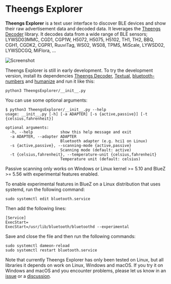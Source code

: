 # Theengs Explorer

**Theengs Explorer** is a text user interface to discover BLE devices and show their raw advertisement data and decoded data. It leverages the [Theengs Decoder](https://github.com/theengs/decoder) library. It decodes data from a wide range of BLE sensors; LYWSD03MMC, CGD1, CGP1W, H5072, H5075, H5102, TH1, TH2, BBQ, CGH1, CGDK2, CGPR1, RuuviTag, WS02, WS08, TPMS, MiScale, LYWSD02, LYWSDCGQ, MiFlora, ...

![Screenshot](screenshot.png)

Theengs Explorer is still in early development. To try the development version, install its dependencies [Theengs Decoder](https://decoder.theengs.io/use/python.html), [Textual](https://github.com/Textualize/textual), [bluetooth-numbers](https://github.com/koenvervloesem/bluetooth-numbers) and [humanize](https://github.com/python-humanize/humanize) and run it like this:

```shell
python3 TheengsExplorer/__init__.py
```

You can use some optional arguments:

```shell
$ python3 TheengsExplorer/__init__.py --help
usage: __init__.py [-h] [-a ADAPTER] [-s {active,passive}] [-t {celsius,fahrenheit}]

optional arguments:
  -h, --help            show this help message and exit
  -a ADAPTER, --adapter ADAPTER
                        Bluetooth adapter (e.g. hci1 on Linux)
  -s {active,passive}, --scanning-mode {active,passive}
                        Scanning mode (default: active)
  -t {celsius,fahrenheit}, --temperature-unit {celsius,fahrenheit}
                        Temperature unit (default: celsius)
```

Passive scanning only works on Windows or Linux kernel >= 5.10 and BlueZ >= 5.56 with experimental features enabled.

To enable experimental features in BlueZ on a Linux distribution that uses systemd, run the following command:

```shell
sudo systemctl edit bluetooth.service
```

Then add the following lines:

```
[Service]
ExecStart=
ExecStart=/usr/lib/bluetooth/bluetoothd --experimental
```

Save and close the file and then run the following commands:

```
sudo systemctl dameon-reload
sudo systemctl restart bluetooth.service
```

Note that currently Theengs Explorer has only been tested on Linux, but all libraries it depends on work on Linux, Windows and macOS. If you try it on Windows and macOS and you encounter problems, please let us know in an [issue](https://github.com/theengs/explorer/issues) or a [discussion](https://github.com/theengs/explorer/discussions/4).
